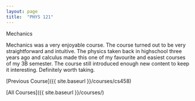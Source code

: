 ```yaml
---
layout: page
title:  "PHYS 121"
---
```


Mechanics


Mechanics was a very enjoyable course. The course turned out to be very straightforward and intuitive. The physics taken back in highschool three years ago and calculus made this one of my favourite and easiest courses of my 3B semester. The course still introduced enough new content to keep it interesting. Definitely worth taking.

[Previous Course]({{ site.baseurl }}/courses/cs458)

[All Courses]({{ site.baseurl }}/courses/)
